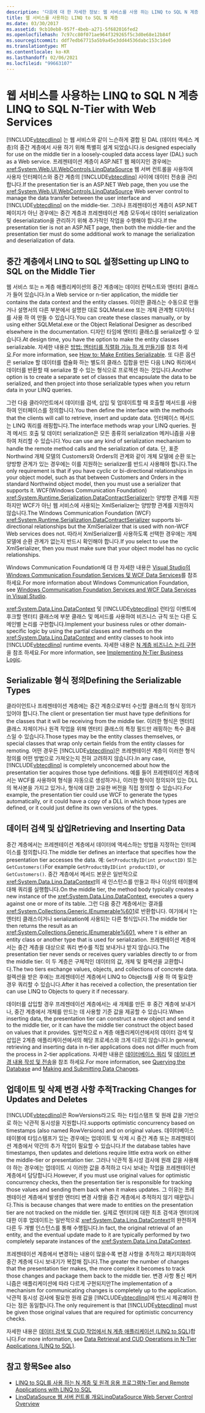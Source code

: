 ```yaml
---
description: '다음에 대 한 자세한 정보: 웹 서비스를 사용 하는 LINQ to SQL N 계층'
title: 웹 서비스를 사용하는 LINQ to SQL N 계층
ms.date: 03/30/2017
ms.assetid: 9cb10eb8-957f-4beb-a271-5f682016fed2
ms.openlocfilehash: 7c97cc80f071ae964f329265f5c3d0e68e12b84f
ms.sourcegitcommit: ddf7edb67715a5b9a45e3dd44536dabc153c1de0
ms.translationtype: MT
ms.contentlocale: ko-KR
ms.lasthandoff: 02/06/2021
ms.locfileid: "99663107"
---
```

# <a name="linq-to-sql-n-tier-with-web-services"></a><span data-ttu-id="76b2c-103">웹 서비스를 사용하는 LINQ to SQL N 계층</span><span class="sxs-lookup"><span data-stu-id="76b2c-103">LINQ to SQL N-Tier with Web Services</span></span>

[!INCLUDE[vbtecdlinq](../../../../../../includes/vbtecdlinq-md.md)] <span data-ttu-id="76b2c-104">는 웹 서비스와 같이 느슨하게 결합 된 DAL (데이터 액세스 계층)의 중간 계층에서 사용 하기 위해 특별히 설계 되었습니다.</span><span class="sxs-lookup"><span data-stu-id="76b2c-104">is designed especially for use on the middle tier in a loosely-coupled data access layer (DAL) such as a Web service.</span></span> <span data-ttu-id="76b2c-105">프레젠테이션 계층이 ASP.NET 웹 페이지인 경우에는 <xref:System.Web.UI.WebControls.LinqDataSource> 웹 서버 컨트롤을 사용하여 사용자 인터페이스와 중간 계층의 [!INCLUDE[vbtecdlinq](../../../../../../includes/vbtecdlinq-md.md)] 사이에 데이터 전송을 관리합니다.</span><span class="sxs-lookup"><span data-stu-id="76b2c-105">If the presentation tier is an ASP.NET Web page, then you use the <xref:System.Web.UI.WebControls.LinqDataSource> Web server control to manage the data transfer between the user interface and [!INCLUDE[vbtecdlinq](../../../../../../includes/vbtecdlinq-md.md)] on the middle-tier.</span></span> <span data-ttu-id="76b2c-106">그러나 프레젠테이션 계층이 ASP.NET 페이지가 아닌 경우에는 중간 계층과 프레젠테이션 계층 모두에서 데이터 serialization 및 deserialization을 관리하기 위해 추가적인 작업을 수행해야 합니다.</span><span class="sxs-lookup"><span data-stu-id="76b2c-106">If the presentation tier is not an ASP.NET page, then both the middle-tier and the presentation tier must do some additional work to manage the serialization and deserialization of data.</span></span>  
  
## <a name="setting-up-linq-to-sql-on-the-middle-tier"></a><span data-ttu-id="76b2c-107">중간 계층에서 LINQ to SQL 설정</span><span class="sxs-lookup"><span data-stu-id="76b2c-107">Setting up LINQ to SQL on the Middle Tier</span></span>  

 <span data-ttu-id="76b2c-108">웹 서비스 또는 n 계층 애플리케이션의 중간 계층에는 데이터 컨텍스트와 엔터티 클래스가 들어 있습니다.</span><span class="sxs-lookup"><span data-stu-id="76b2c-108">In a Web service or n-tier application, the middle tier contains the data context and the entity classes.</span></span> <span data-ttu-id="76b2c-109">이러한 클래스는 수동으로 만들거나 설명서의 다른 부분에서 설명한 대로 SQLMetal.exe 또는 개체 관계형 디자이너를 사용 하 여 만들 수 있습니다.</span><span class="sxs-lookup"><span data-stu-id="76b2c-109">You can create these classes manually, or by using either SQLMetal.exe or the Object Relational Designer as described elsewhere in the documentation.</span></span> <span data-ttu-id="76b2c-110">디자인 타임에 엔터티 클래스를 serialize할 수 있습니다.</span><span class="sxs-lookup"><span data-stu-id="76b2c-110">At design time, you have the option to make the entity classes serializable.</span></span> <span data-ttu-id="76b2c-111">자세한 내용은 [방법: 엔터티를 직렬화 가능 하 게 만들기](how-to-make-entities-serializable.md)를 참조 하세요.</span><span class="sxs-lookup"><span data-stu-id="76b2c-111">For more information, see [How to: Make Entities Serializable](how-to-make-entities-serializable.md).</span></span> <span data-ttu-id="76b2c-112">또 다른 옵션은 serialize 할 데이터를 캡슐화 하는 별도의 클래스 집합을 만든 다음 LINQ 쿼리에서 데이터를 반환할 때 serialize 할 수 있는 형식으로 프로젝션 하는 것입니다.</span><span class="sxs-lookup"><span data-stu-id="76b2c-112">Another option is to create a separate set of classes that encapsulate the data to be serialized, and then project into those serializable types when you return data in your LINQ queries.</span></span>  
  
 <span data-ttu-id="76b2c-113">그런 다음 클라이언트에서 데이터를 검색, 삽입 및 업데이트할 때 호출할 메서드를 사용하여 인터페이스를 정의합니다.</span><span class="sxs-lookup"><span data-stu-id="76b2c-113">You then define the interface with the methods that the clients will call to retrieve, insert and update data.</span></span> <span data-ttu-id="76b2c-114">인터페이스 메서드는 LINQ 쿼리를 래핑합니다.</span><span class="sxs-lookup"><span data-stu-id="76b2c-114">The interface methods wrap your LINQ queries.</span></span> <span data-ttu-id="76b2c-115">원격 메서드 호출 및 데이터 serialization은 모든 종류의 serialization 메커니즘을 사용하여 처리할 수 있습니다.</span><span class="sxs-lookup"><span data-stu-id="76b2c-115">You can use any kind of serialization mechanism to handle the remote method calls and the serialization of data.</span></span> <span data-ttu-id="76b2c-116">단, 표준 Northwind 개체 모델의 Customers와 Orders의 관계와 같이 개체 모델에 순환 또는 양방향 관계가 있는 경우에는 이를 지원하는 serializer를 반드시 사용해야 합니다.</span><span class="sxs-lookup"><span data-stu-id="76b2c-116">The only requirement is that if you have cyclic or bi-directional relationships in your object model, such as that between Customers and Orders in the standard Northwind object model, then you must use a serializer that supports it.</span></span> <span data-ttu-id="76b2c-117">WCF(Windows Communication Foundation) <xref:System.Runtime.Serialization.DataContractSerializer>는 양방향 관계를 지원하지만 WCF가 아닌 웹 서비스에 사용되는 XmlSerializer는 양방향 관계를 지원하지 않습니다.</span><span class="sxs-lookup"><span data-stu-id="76b2c-117">The Windows Communication Foundation (WCF) <xref:System.Runtime.Serialization.DataContractSerializer> supports bi-directional relationships but the XmlSerializer that is used with non-WCF Web services does not.</span></span> <span data-ttu-id="76b2c-118">따라서 XmlSerializer를 사용하도록 선택한 경우에는 개체 모델에 순환 관계가 없는지 반드시 확인해야 합니다.</span><span class="sxs-lookup"><span data-stu-id="76b2c-118">If you select to use the XmlSerializer, then you must make sure that your object model has no cyclic relationships.</span></span>  
  
 <span data-ttu-id="76b2c-119">Windows Communication Foundation에 대 한 자세한 내용은 [Visual Studio의 Windows Communication Foundation Services 및 WCF Data Services](/visualstudio/data-tools/windows-communication-foundation-services-and-wcf-data-services-in-visual-studio)를 참조 하세요.</span><span class="sxs-lookup"><span data-stu-id="76b2c-119">For more information about Windows Communication Foundation, see [Windows Communication Foundation Services and WCF Data Services in Visual Studio](/visualstudio/data-tools/windows-communication-foundation-services-and-wcf-data-services-in-visual-studio).</span></span>  
  
 <span data-ttu-id="76b2c-120"><xref:System.Data.Linq.DataContext> 및 [!INCLUDE[vbtecdlinq](../../../../../../includes/vbtecdlinq-md.md)] 런타임 이벤트에 후크할 엔터티 클래스에 부분 클래스 및 메서드를 사용하여 비즈니스 규칙 또는 다른 도메인별 논리를 구현합니다.</span><span class="sxs-lookup"><span data-stu-id="76b2c-120">Implement your business rules or other domain-specific logic by using the partial classes and methods on the <xref:System.Data.Linq.DataContext> and entity classes to hook into [!INCLUDE[vbtecdlinq](../../../../../../includes/vbtecdlinq-md.md)] runtime events.</span></span> <span data-ttu-id="76b2c-121">자세한 내용은 [N 계층 비즈니스 논리 구현](implementing-business-logic-linq-to-sql.md)을 참조 하세요.</span><span class="sxs-lookup"><span data-stu-id="76b2c-121">For more information, see [Implementing N-Tier Business Logic](implementing-business-logic-linq-to-sql.md).</span></span>  
  
## <a name="defining-the-serializable-types"></a><span data-ttu-id="76b2c-122">Serializable 형식 정의</span><span class="sxs-lookup"><span data-stu-id="76b2c-122">Defining the Serializable Types</span></span>  

 <span data-ttu-id="76b2c-123">클라이언트나 프레젠테이션 계층에는 중간 계층으로부터 수신할 클래스의 형식 정의가 있어야 합니다.</span><span class="sxs-lookup"><span data-stu-id="76b2c-123">The client or presentation tier must have type definitions for the classes that it will be receiving from the middle tier.</span></span> <span data-ttu-id="76b2c-124">이러한 형식은 엔터티 클래스 자체이거나 원격 작업을 위해 엔터티 클래스의 특정 필드만 래핑하는 특수 클래스일 수 있습니다.</span><span class="sxs-lookup"><span data-stu-id="76b2c-124">Those types may be the entity classes themselves, or special classes that wrap only certain fields from the entity classes for remoting.</span></span> <span data-ttu-id="76b2c-125">어떤 경우든 [!INCLUDE[vbtecdlinq](../../../../../../includes/vbtecdlinq-md.md)]은 프레젠테이션 계층이 이러한 형식 정의를 어떤 방법으로 가져오는지 전혀 고려하지 않습니다.</span><span class="sxs-lookup"><span data-stu-id="76b2c-125">In any case, [!INCLUDE[vbtecdlinq](../../../../../../includes/vbtecdlinq-md.md)] is completely unconcerned about how the presentation tier acquires those type definitions.</span></span> <span data-ttu-id="76b2c-126">예를 들어 프레젠테이션 계층에서는 WCF를 사용하여 형식을 자동으로 생성하거나, 이러한 형식이 정의되어 있는 DLL의 복사본을 가지고 있거나, 형식에 대한 고유한 버전을 직접 정의할 수 있습니다.</span><span class="sxs-lookup"><span data-stu-id="76b2c-126">For example, the presentation tier could use WCF to generate the types automatically, or it could have a copy of a DLL in which those types are defined, or it could just define its own versions of the types.</span></span>  
  
## <a name="retrieving-and-inserting-data"></a><span data-ttu-id="76b2c-127">데이터 검색 및 삽입</span><span class="sxs-lookup"><span data-stu-id="76b2c-127">Retrieving and Inserting Data</span></span>  

 <span data-ttu-id="76b2c-128">중간 계층에서는 프레젠테이션 계층에서 데이터에 액세스하는 방법을 지정하는 인터페이스를 정의합니다.</span><span class="sxs-lookup"><span data-stu-id="76b2c-128">The middle tier defines an interface that specifies how the presentation tier accesses the data.</span></span> <span data-ttu-id="76b2c-129">예: `GetProductByID(int productID)` 또는 `GetCustomers()`</span><span class="sxs-lookup"><span data-stu-id="76b2c-129">For example `GetProductByID(int productID)`, or `GetCustomers()`.</span></span> <span data-ttu-id="76b2c-130">중간 계층에서 메서드 본문은 일반적으로 <xref:System.Data.Linq.DataContext>의 새 인스턴스를 만들고 하나 이상의 테이블에 대해 쿼리를 실행합니다.</span><span class="sxs-lookup"><span data-stu-id="76b2c-130">On the middle tier, the method body typically creates a new instance of the <xref:System.Data.Linq.DataContext>, executes a query against one or more of its table.</span></span> <span data-ttu-id="76b2c-131">그런 다음 중간 계층에서는 결과를 <xref:System.Collections.Generic.IEnumerable%601>로 반환합니다. 여기에서 `T`는 엔터티 클래스이거나 serialization에 사용되는 다른 형식입니다.</span><span class="sxs-lookup"><span data-stu-id="76b2c-131">The middle tier then returns the result as an <xref:System.Collections.Generic.IEnumerable%601>, where `T` is either an entity class or another type that is used for serialization.</span></span> <span data-ttu-id="76b2c-132">프레젠테이션 계층에서는 중간 계층을 대상으로 쿼리 변수를 직접 보내거나 받지 않습니다.</span><span class="sxs-lookup"><span data-stu-id="76b2c-132">The presentation tier never sends or receives query variables directly to or from the middle tier.</span></span> <span data-ttu-id="76b2c-133">이 두 계층은 구체적인 데이터의 값, 개체 및 컬렉션을 교환합니다.</span><span class="sxs-lookup"><span data-stu-id="76b2c-133">The two tiers exchange values, objects, and collections of concrete data.</span></span> <span data-ttu-id="76b2c-134">컬렉션을 받은 후에는 프레젠테이션 계층에서 LINQ to Objects를 사용 하 여 필요한 경우 쿼리할 수 있습니다.</span><span class="sxs-lookup"><span data-stu-id="76b2c-134">After it has received a collection, the presentation tier can use LINQ to Objects to query it if necessary.</span></span>  
  
 <span data-ttu-id="76b2c-135">데이터를 삽입할 경우 프레젠테이션 계층에서는 새 개체를 만든 후 중간 계층에 보내거나, 중간 계층에서 개체를 만드는 데 사용할 기준 값을 제공할 수 있습니다.</span><span class="sxs-lookup"><span data-stu-id="76b2c-135">When inserting data, the presentation tier can construct a new object and send it to the middle tier, or it can have the middle tier construct the object based on values that it provides.</span></span> <span data-ttu-id="76b2c-136">일반적으로 n 계층 애플리케이션에서의 데이터 검색 및 삽입은 2계층 애플리케이션에서의 해당 프로세스와 크게 다르지 않습니다.</span><span class="sxs-lookup"><span data-stu-id="76b2c-136">In general, retrieving and inserting data in n-tier applications does not differ much from the process in 2-tier applications.</span></span> <span data-ttu-id="76b2c-137">자세한 내용은 [데이터베이스 쿼리](querying-the-database.md) 및 [데이터 변경 내용 작성 및 전송](making-and-submitting-data-changes.md)을 참조 하세요.</span><span class="sxs-lookup"><span data-stu-id="76b2c-137">For more information, see [Querying the Database](querying-the-database.md) and [Making and Submitting Data Changes](making-and-submitting-data-changes.md).</span></span>  
  
## <a name="tracking-changes-for-updates-and-deletes"></a><span data-ttu-id="76b2c-138">업데이트 및 삭제 변경 사항 추적</span><span class="sxs-lookup"><span data-stu-id="76b2c-138">Tracking Changes for Updates and Deletes</span></span>  

 [!INCLUDE[vbtecdlinq](../../../../../../includes/vbtecdlinq-md.md)]<span data-ttu-id="76b2c-139">은 RowVersions라고도 하는 타임스탬프 및 원래 값을 기반으로 하는 낙관적 동시성을 지원합니다.</span><span class="sxs-lookup"><span data-stu-id="76b2c-139">supports optimistic concurrency based on timestamps (also named RowVersions) and on original values.</span></span> <span data-ttu-id="76b2c-140">데이터베이스 테이블에 타임스탬프가 있는 경우에는 업데이트 및 삭제 시 중간 계층 또는 프레젠테이션 계층에서 약간의 추가 작업이 필요할 수 있습니다.</span><span class="sxs-lookup"><span data-stu-id="76b2c-140">If the database tables have timestamps, then updates and deletions require little extra work on either the middle-tier or presentation tier.</span></span> <span data-ttu-id="76b2c-141">그러나 낙관적 동시성 검사에 원래 값을 사용해야 하는 경우에는 업데이트 시 이러한 값을 추적하고 다시 보내는 작업을 프레젠테이션 계층에서 담당합니다.</span><span class="sxs-lookup"><span data-stu-id="76b2c-141">However, if you must use original values for optimistic concurrency checks, then the presentation tier is responsible for tracking those values and sending them back when it makes updates.</span></span> <span data-ttu-id="76b2c-142">그 이유는 프레젠테이션 계층에서 발생한 엔터티 변경 사항을 중간 계층에서 추적하지 않기 때문입니다.</span><span class="sxs-lookup"><span data-stu-id="76b2c-142">This is because changes that were made to entities on the presentation tier are not tracked on the middle tier.</span></span> <span data-ttu-id="76b2c-143">실제로 엔터티에 대한 최초 검색과 엔터티에 대한 이후 업데이트는 일반적으로 <xref:System.Data.Linq.DataContext>의 완전하게 다른 두 개별 인스턴스를 통해 수행됩니다.</span><span class="sxs-lookup"><span data-stu-id="76b2c-143">In fact, the original retrieval of an entity, and the eventual update made to it are typically performed by two completely separate instances of the <xref:System.Data.Linq.DataContext>.</span></span>  
  
 <span data-ttu-id="76b2c-144">프레젠테이션 계층에서 변경하는 내용이 많을수록 변경 사항을 추적하고 패키지화하여 중간 계층에 다시 보내기가 복잡해 집니다.</span><span class="sxs-lookup"><span data-stu-id="76b2c-144">The greater the number of changes that the presentation tier makes, the more complex it becomes to track those changes and package them back to the middle tier.</span></span> <span data-ttu-id="76b2c-145">변경 사항 통신 메커니즘은 애플리케이션에 따라 다르게 구현되지만</span><span class="sxs-lookup"><span data-stu-id="76b2c-145">The implementation of a mechanism for communicating changes is completely up to the application.</span></span> <span data-ttu-id="76b2c-146">낙관적 동시성 검사에 필요한 원래 값을 [!INCLUDE[vbtecdlinq](../../../../../../includes/vbtecdlinq-md.md)]에 반드시 제공해야 한다는 점은 동일합니다.</span><span class="sxs-lookup"><span data-stu-id="76b2c-146">The only requirement is that [!INCLUDE[vbtecdlinq](../../../../../../includes/vbtecdlinq-md.md)] must be given those original values that are required for optimistic concurrency checks.</span></span>  
  
 <span data-ttu-id="76b2c-147">자세한 내용은 [데이터 검색 및 CUD 작업에서 N 계층 애플리케이션 (LINQ to SQL)](data-retrieval-and-cud-operations-in-n-tier-applications.md)합니다.</span><span class="sxs-lookup"><span data-stu-id="76b2c-147">For more information, see [Data Retrieval and CUD Operations in N-Tier Applications (LINQ to SQL)](data-retrieval-and-cud-operations-in-n-tier-applications.md).</span></span>  
  
## <a name="see-also"></a><span data-ttu-id="76b2c-148">참고 항목</span><span class="sxs-lookup"><span data-stu-id="76b2c-148">See also</span></span>

- [<span data-ttu-id="76b2c-149">LINQ to SQL를 사용 하는 N 계층 및 원격 응용 프로그램</span><span class="sxs-lookup"><span data-stu-id="76b2c-149">N-Tier and Remote Applications with LINQ to SQL</span></span>](n-tier-and-remote-applications-with-linq-to-sql.md)
- <span data-ttu-id="76b2c-150">[LinqDataSource 웹 서버 컨트롤 개요](/previous-versions/aspnet/bb547113(v=vs.100))</span><span class="sxs-lookup"><span data-stu-id="76b2c-150">[LinqDataSource Web Server Control Overview](/previous-versions/aspnet/bb547113(v=vs.100))</span></span>
